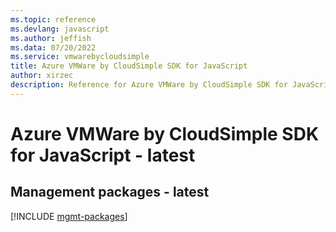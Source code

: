 ```yaml
---
ms.topic: reference
ms.devlang: javascript
ms.author: jeffish
ms.data: 07/20/2022
ms.service: vmwarebycloudsimple
title: Azure VMWare by CloudSimple SDK for JavaScript
author: xirzec
description: Reference for Azure VMWare by CloudSimple SDK for JavaScript
---
```

# Azure VMWare by CloudSimple SDK for JavaScript - latest

## Management packages - latest
[!INCLUDE [mgmt-packages](vmware-by-cloudsimple-mgmt-index.md)]
